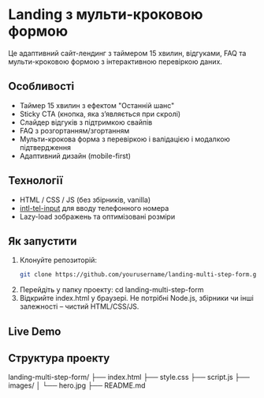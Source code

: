 # Landing з мульти-кроковою формою

Це адаптивний сайт-лендинг з таймером 15 хвилин, відгуками, FAQ та мульти-кроковою формою з інтерактивною перевіркою даних.  

## Особливості
- Таймер 15 хвилин з ефектом "Останній шанс"  
- Sticky CTA (кнопка, яка з’являється при скролі)  
- Слайдер відгуків з підтримкою свайпів  
- FAQ з розгортанням/згортанням  
- Мульти-крокова форма з перевіркою і валідацією і модалкою підтвердження  
- Адаптивний дизайн (mobile-first)  

## Технології
- HTML / CSS / JS (без збірників, vanilla)  
- [intl-tel-input](https://github.com/jackocnr/intl-tel-input) для вводу телефонного номера  
- Lazy-load зображень та оптимізовані розміри  

## Як запустити
1. Клонуйте репозиторій:
   ```bash
   git clone https://github.com/yourusername/landing-multi-step-form.git
2. Перейдіть у папку проекту:
    cd landing-multi-step-form
3. Відкрийте index.html у браузері.
    Не потрібні Node.js, збірники чи інші залежності – чистий HTML/CSS/JS.

## Live Demo


## Структура проекту
landing-multi-step-form/
├── index.html
├── style.css
├── script.js
├── images/
│   └── hero.jpg
├── README.md
